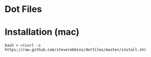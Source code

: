 Dot Files
===

# Installation (mac)

    bash < <(curl -s https://raw.github.com/steverobbins/dotfiles/master/install.sh)